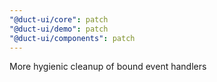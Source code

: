 ```yaml
---
"@duct-ui/core": patch
"@duct-ui/demo": patch
"@duct-ui/components": patch
---
```


More hygienic cleanup of bound event handlers
